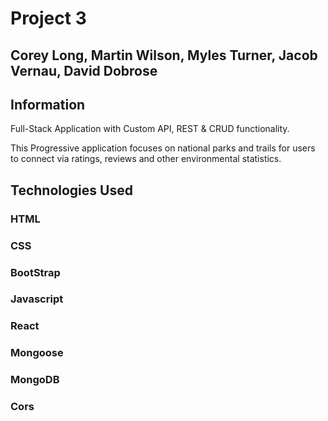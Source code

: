 # Project 3

## Corey Long, Martin Wilson, Myles Turner, Jacob Vernau, David Dobrose

## Information

Full-Stack Application with Custom API, REST & CRUD functionality.

This Progressive application focuses on national parks and trails for users to connect via ratings, reviews and other environmental statistics.

## Technologies Used

### HTML
### CSS
### BootStrap
### Javascript
### React
### Mongoose
### MongoDB
### Cors
